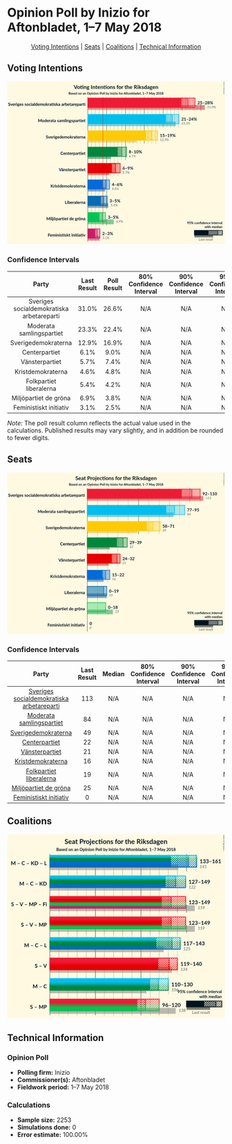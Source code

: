 # Opinion Poll by Inizio for Aftonbladet, 1–7 May 2018

<p align="center"><a href="#voting-intentions">Voting Intentions</a> | <a href="#seats">Seats</a> | <a href="#coalitions">Coalitions</a> | <a href="#technical-information">Technical Information</a></p>

## Voting Intentions

![Graph with voting intentions not yet produced](2018-05-07-Inizio.png "Voting Intentions")

### Confidence Intervals

| Party | Last Result | Poll Result | 80% Confidence Interval | 90% Confidence Interval | 95% Confidence Interval | 99% Confidence Interval |
|:-----:|:-----------:|:-----------:|:-----------------------:|:-----------------------:|:-----------------------:|:-----------------------:|
| Sveriges socialdemokratiska arbetareparti | 31.0% | 26.6% | N/A |N/A |N/A |N/A |
| Moderata samlingspartiet | 23.3% | 22.4% | N/A |N/A |N/A |N/A |
| Sverigedemokraterna | 12.9% | 16.9% | N/A |N/A |N/A |N/A |
| Centerpartiet | 6.1% | 9.0% | N/A |N/A |N/A |N/A |
| Vänsterpartiet | 5.7% | 7.4% | N/A |N/A |N/A |N/A |
| Kristdemokraterna | 4.6% | 4.8% | N/A |N/A |N/A |N/A |
| Folkpartiet liberalerna | 5.4% | 4.2% | N/A |N/A |N/A |N/A |
| Miljöpartiet de gröna | 6.9% | 3.8% | N/A |N/A |N/A |N/A |
| Feministiskt initiativ | 3.1% | 2.5% | N/A |N/A |N/A |N/A |

*Note:* The poll result column reflects the actual value used in the calculations. Published results may vary slightly, and in addition be rounded to fewer digits.

## Seats

![Graph with seats not yet produced](2018-05-07-Inizio-seats.png "Seats")

### Confidence Intervals

| Party | Last Result | Median | 80% Confidence Interval | 90% Confidence Interval | 95% Confidence Interval | 99% Confidence Interval |
|:-----:|:-----------:|:------:|:-----------------------:|:-----------------------:|:-----------------------:|:-----------------------:|
| <a href="#sveriges-socialdemokratiska-arbetareparti">Sveriges socialdemokratiska arbetareparti</a> | 113 | N/A | N/A |N/A |N/A |N/A |
| <a href="#moderata-samlingspartiet">Moderata samlingspartiet</a> | 84 | N/A | N/A |N/A |N/A |N/A |
| <a href="#sverigedemokraterna">Sverigedemokraterna</a> | 49 | N/A | N/A |N/A |N/A |N/A |
| <a href="#centerpartiet">Centerpartiet</a> | 22 | N/A | N/A |N/A |N/A |N/A |
| <a href="#vänsterpartiet">Vänsterpartiet</a> | 21 | N/A | N/A |N/A |N/A |N/A |
| <a href="#kristdemokraterna">Kristdemokraterna</a> | 16 | N/A | N/A |N/A |N/A |N/A |
| <a href="#folkpartiet-liberalerna">Folkpartiet liberalerna</a> | 19 | N/A | N/A |N/A |N/A |N/A |
| <a href="#miljöpartiet-de-gröna">Miljöpartiet de gröna</a> | 25 | N/A | N/A |N/A |N/A |N/A |
| <a href="#feministiskt-initiativ">Feministiskt initiativ</a> | 0 | N/A | N/A |N/A |N/A |N/A |


## Coalitions

![Graph with coalitions seats not yet produced](2018-05-07-Inizio-coalitions-seats.png "Coalitions Seats")


## Technical Information

### Opinion Poll

+ **Polling firm:** Inizio
+ **Commissioner(s):** Aftonbladet
+ **Fieldwork period:** 1–7 May 2018

### Calculations

+ **Sample size:** 2253
+ **Simulations done:** 0
+ **Error estimate:** 100.00%

